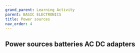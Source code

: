 ```yaml
---
grand_parent: Learning Activity
parent: BASIC ELECTRONICS
title: Power sources
nav_order: 4
---
```


 Power sources batteries AC DC adapters
--------------------------------------------------------------------------------

